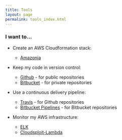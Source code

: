 ```yaml
---
title: Tools
layout: page
permalink: tools_index.html
---
```


### I want to...

* Create an AWS Cloudformation stack:
  * [Amazonia](https://github.com/GeoscienceAustralia/Amazonia)
  
* Keep my code in version control:
  * [Github](https://github.com/GeoscienceAustralia) - for public repositories
  * [Bitbucket](https://bitbucket.org/geoscienceaustralia) - for private repositories

* Use a continuous delivery pipeline:
  * [Travis](https://travis-ci.org) - for Github repositories
  * [Bitbucket Pipelines](https://bitbucket.org/product/features/pipelines) - for Bitbucket repositories

* Monitor my AWS infrastructure:
  * [ELK](https://github.com/GeoscienceAustralia/toucan/tree/master/monitoring)
  * [Cloudsploit-Lambda](https://github.com/GeoscienceAustralia/cloudsploit-lambda)
  
